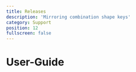```yaml
---
title: Releases
description: 'Mirroring combination shape keys'
category: Support
position: 12
fullscreen: false
---
```

# User-Guide